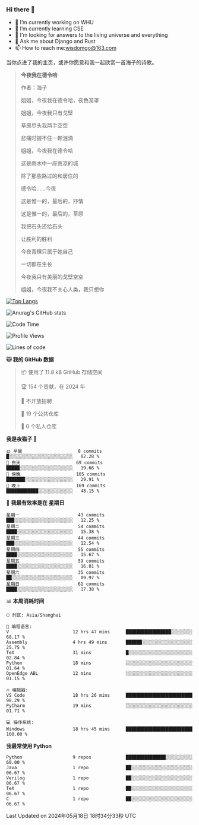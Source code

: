 ### Hi there 👋



- 🔭 I’m currently working on WHU
- 🌱 I’m currently learning CSE
- 🤔 I'm looking for answers to the living universe and everything
- 💬 Ask me about Django and Rust
- 📫 How to reach me:wisdomgo@163.com

当你点进了我的主页，或许你愿意和我一起欣赏一首海子的诗歌。

>**今夜我在德令哈**
>
>作者：海子
>
>姐姐，今夜我在德令哈，夜色笼罩
>
>姐姐，今夜我只有戈壁
>
>草原尽头我两手空空
>
>悲痛时握不住一颗泪滴
>
>姐姐，今夜我在德令哈
>
>这是雨水中一座荒凉的城
>
>除了那些路过的和居住的
>
>德令哈......今夜
>
>这是惟一的，最后的，抒情
>
>这是惟一的，最后的，草原
>
>我把石头还给石头
>
>让胜利的胜利
>
>今夜青稞只属于她自己
>
>一切都在生长
>
>今夜我只有美丽的戈壁空空
>
>姐姐，今夜我不关心人类，我只想你



[![Top Langs](https://github-readme-stats.vercel.app/api/top-langs/?username=wisdomgo&theme=onedark)](https://github.com/anuraghazra/github-readme-stats)

![Anurag's GitHub stats](https://github-readme-stats.vercel.app/api?username=wisdomgo&hide=contribs,stars&theme=synthwave)

<!--START_SECTION:waka-->
![Code Time](http://img.shields.io/badge/Code%20Time-188%20hrs%2015%20mins-blue)

![Profile Views](http://img.shields.io/badge/%E4%B8%AA%E4%BA%BA%E8%B5%84%E6%96%99%E8%A7%82%E7%9C%8B%E6%AC%A1%E6%95%B0-1-blue)

![Lines of code](https://img.shields.io/badge/%E4%BB%8E%E3%80%8CHello%20World%E3%80%8D%E8%B5%B7%E6%88%91%E5%B7%B2%E7%BB%8F%E5%86%99%E4%BA%86-63.9%20thousand%20%E8%A1%8C%E4%BB%A3%E7%A0%81-blue)

**🐱 我的 GitHub 数据** 

> 📦  使用了 11.8 kB GitHub 存储空间 
 > 
> 🏆 154 个贡献，在 2024 年
 > 
> 🚫 不开放招聘
 > 
> 📜 19 个公共仓库 
 > 
> 🔑 0 个私人仓库 
 > 
**我是夜猫子 🦉** 

```text
🌞 早晨                     8 commits           █░░░░░░░░░░░░░░░░░░░░░░░░   02.28 % 
🌆 白天                     69 commits          █████░░░░░░░░░░░░░░░░░░░░   19.66 % 
🌃 傍晚                     105 commits         ███████░░░░░░░░░░░░░░░░░░   29.91 % 
🌙 晚上                     169 commits         ████████████░░░░░░░░░░░░░   48.15 % 
```
📅 **我最有效率是在 星期日** 

```text
星期一                      43 commits          ███░░░░░░░░░░░░░░░░░░░░░░   12.25 % 
星期二                      54 commits          ████░░░░░░░░░░░░░░░░░░░░░   15.38 % 
星期三                      44 commits          ███░░░░░░░░░░░░░░░░░░░░░░   12.54 % 
星期四                      55 commits          ████░░░░░░░░░░░░░░░░░░░░░   15.67 % 
星期五                      59 commits          ████░░░░░░░░░░░░░░░░░░░░░   16.81 % 
星期六                      35 commits          ██░░░░░░░░░░░░░░░░░░░░░░░   09.97 % 
星期日                      61 commits          ████░░░░░░░░░░░░░░░░░░░░░   17.38 % 
```


📊 **本周消耗时间** 

```text
🕑︎ 时区: Asia/Shanghai

💬 编程语言: 
V                        12 hrs 47 mins      █████████████████░░░░░░░░   68.17 % 
Assembly                 4 hrs 49 mins       ██████░░░░░░░░░░░░░░░░░░░   25.75 % 
TeX                      31 mins             █░░░░░░░░░░░░░░░░░░░░░░░░   02.84 % 
Python                   18 mins             ░░░░░░░░░░░░░░░░░░░░░░░░░   01.64 % 
OpenEdge ABL             12 mins             ░░░░░░░░░░░░░░░░░░░░░░░░░   01.15 % 

🔥 编辑器: 
VS Code                  18 hrs 26 mins      █████████████████████████   98.29 % 
PyCharm                  19 mins             ░░░░░░░░░░░░░░░░░░░░░░░░░   01.71 % 

💻 操作系统: 
Windows                  18 hrs 45 mins      █████████████████████████   100.00 % 
```

**我最常使用 Python** 

```text
Python                   9 repos             ███████████████░░░░░░░░░░   60.00 % 
Java                     1 repo              ██░░░░░░░░░░░░░░░░░░░░░░░   06.67 % 
Verilog                  1 repo              ██░░░░░░░░░░░░░░░░░░░░░░░   06.67 % 
TeX                      1 repo              ██░░░░░░░░░░░░░░░░░░░░░░░   06.67 % 
C                        1 repo              ██░░░░░░░░░░░░░░░░░░░░░░░   06.67 % 
```




 Last Updated on 2024年05月18日 18时34分33秒 UTC
<!--END_SECTION:waka-->
